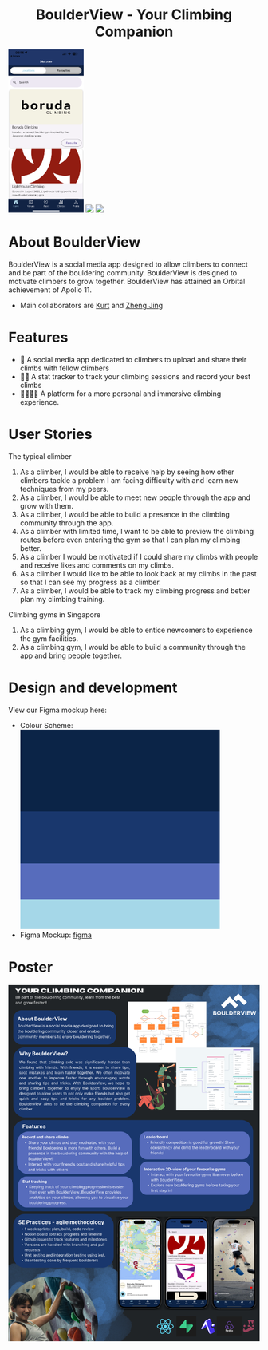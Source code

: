 <h1 align="center">BoulderView - Your Climbing Companion</h1>

<p float="center">
  <img src="assets/readme/IMG_5029.PNG" width="30%" />
  <img src="assets/readme/IMG_5038.PNG" width="30%" /> 
  <img src="assets/readme/IMG_5028.PNG" width="30%" />
</p>

# About BoulderView
BoulderView is a social media app designed to allow climbers to connect and be part of the bouldering community. BoulderView is designed to motivate climbers to grow together. BoulderView has attained an Orbital achievement of Apollo 11.

- Main collaborators are [Kurt](https://github.com/Kurtyjlee) and [Zheng Jing](https://github.com/leezhengjing?tab=repositories)

# Features
- 🌱 A social media app dedicated to climbers to upload and share their climbs with fellow climbers
- 👨‍💻 A stat tracker to track your climbing sessions and record your best climbs
- 👨‍👩‍👦‍👦 A platform for a more personal and immersive climbing experience.

# User Stories
The typical climber
1. As a climber, I would be able to receive help by seeing how other climbers tackle a problem I am facing difficulty with and learn new techniques from my peers.
2. As a climber, I would be able to meet new people through the app and grow with them.
3. As a climber, I would be able to build a presence in the climbing community through the app.
4. As a climber with limited time, I want to be able to preview the climbing routes before even entering the gym so that I can plan my climbing better.
5. As a climber I would be motivated if I could share my climbs with people and receive likes and comments on my climbs.
6. As a climber I would like to be able to look back at my climbs in the past so that I can see my progress as a climber.
7. As a climber, I would be able to track my climbing progress and better plan my climbing training. 

Climbing gyms in Singapore
1. As a climbing gym, I would be able to entice newcomers to experience the gym facilities.
2. As a climbing gym, I would be able to build a community through the app and bring people together.


# Design and development
View our Figma mockup here:
- Colour Scheme: ![color-hunt](assets/colorhunt.png)
- Figma Mockup: [figma](https://www.figma.com/file/y2II0rb3txuoqI8GATHsVM/BoulderView-UI?type=design&node-id=0-1)

# Poster
![Poster](assets/readme/BoulderView_poster.png)
